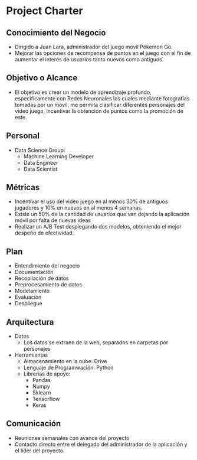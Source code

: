 # Project Charter

## Conocimiento del Negocio
* Dirigido a Juan Lara, administrador del juego móvil Pókemon Go.
* Mejorar las opciones de recompensa de puntos en el juego con el fin de aumentar el interés de usuarios tanto nuevos como antiguos.

## Objetivo o Alcance
* El objetivo es crear un modelo de aprendizaje profundo, específicamente con Redes Neuronales los cuales mediante fotografías tomadas por un móvil, me permita clasificar diferentes personajes del video juego, incentivar la obtención de puntos como la promoción de este.

## Personal
* Data Science Group:
	* Machine Learning Developer
	* Data Engineer
	* Data Scientist
	
## Métricas
* Incentivar el uso del video juego en al menos 30% de antiguos jugadores y 10% en nuevos en al menos 4 semanas.
* Existe un 50% de la cantidad de usuarios que van dejando la aplicación móvil por falta de nuevas ideas
* Realizar un A/B Test desplegando dos modelos, obteniendo el mejor despeño de efectividad.

## Plan
* Entendimiento del negocio
* Documentación
* Recopilación de datos
* Preprocesamiento de datos
* Modelamiento
* Evaluación
* Despliegue

## Arquitectura
* Datos
	* Los datos se extraen de la web, separados en carpetas por personajes
* Herramientas
	* Almacenamiento en la nube: Drive
	* Lenguaje de Programwación: Python
	* Librerías de apoyo:
		* Pandas
		* Numpy
		* Sklearn
		* Tensorflow
		* Keras

## Comunicación
* Reuniones semanales con avance del proyecto
* Contacto directo entre el delegado del administrador de la aplicación y el líder del proyecto.
